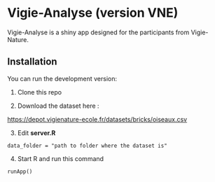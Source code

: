 # Vigie-Analyse (version VNE)

Vigie-Analyse is a shiny app designed for the participants from Vigie-Nature.

## Installation

You can run the development version:

1. Clone this repo

2. Download the dataset here :

https://depot.vigienature-ecole.fr/datasets/bricks/oiseaux.csv

3. Edit **server.R** 

```
data_folder = "path to folder where the dataset is"
```

4. Start R and run this command

```
runApp()
```
